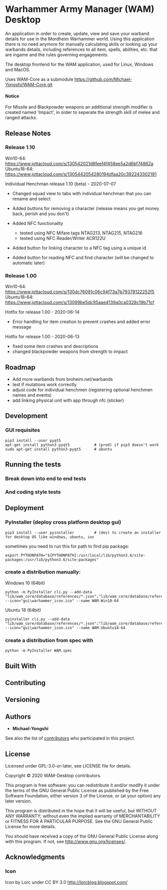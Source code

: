 # Warhammer Army Manager (WAM) Desktop
An application in order to create, update, view and save your warband details for use in the Mordheim Warhammer world. Using this application there is no need anymore for manually calculating skills or looking up your warbands details, including references to all item, spells, abilities, etc. that are ingame and the rules governing engagements.

The desktop frontend for the WAM application, used for Linux, Windows and MacOS.

Uses WAM-Core as a submodule
https://github.com/Michael-Yongshi/WAM-Core.git

#### Notice
For Missile and Blackpowder weapons an additional strength modifier is created named 'Impact', in order to seperate the strength skill of melee and ranged attacks.

## Release Notes
### Release 1.10
Win10-64: https://www.jottacloud.com/s/130542021d8feef4f458ee5a2d6bf74862a
Ubuntu18-64: https://www.jottacloud.com/s/1305442054280194dfaa20c392243302191

Individual Henchman release 1.10 (beta) - 2020-07-07
- Changed squad view to tabs with individual henchman that you can rename and select
- Added buttons for removing a character (release means you get money back, perish and you don't)

- Added NFC functionality
  - tested using NFC Mifare tags NTAG213, NTAG215, NTAG216
  - tested using NFC Reader/Writer ACR122U
- Added button for linking character to a NFC tag using a unique id
- Added button for reading NFC and find character (will be changed to automatic later)

### Release 1.00
Win10-64: https://www.jottacloud.com/s/130dc76091c06c94f73a7b79378122252f5
Ubuntu18-64: https://www.jottacloud.com/s/13099be5dc95aae4139a0ca0328c19b71cf

Hotfix for release 1.00 - 2020-06-14
- Error handling for item creation to prevent crashes and added error message

Hotfix for release 1.00 - 2020-06-13
- fixed some item crashes and descriptions
- changed blackpowder weapons from strength to impact

## Roadmap
- Add more warbands from broheim.net/warbands
- test if mutations work correctly
- adjust code for individual henchmen (registering optional henchmen names and events)
- add linking physical unit with app through nfc (sticker)

## Development

### GUI requisites

```
pip3 install --user pyqt5
apt-get install python3 pyqt5           # (prod) if pip3 doesn't work
sudo apt-get install python3-pyqt5      # ubuntu
```

## Running the tests


### Break down into end to end tests



### And coding style tests



## Deployment

### PyInstaller (deploy cross platform desktop gui)
```
pip3 install --user pyinstaller         # (dev) to create an installer for desktop OS like windows, ubuntu, ios
```

sometimes you need to run this for path to find pip package:
```
export PYTHONPATH="${PYTHONPATH}:/usr/local/lib/python3.6/site-packages:/usr/lib/python3.6/site-packages"
```

### create a distribution manually: 
Windows 10 (64bit)
```
python -m PyInstaller cli.py --add-data "lib/wam_core/database/references/*.json";"lib/wam_core/database/references/" --icon="gui\warhammer_icon.ico" --name WAM-Win10-64
```

Ubuntu 18 (64bit)
```
pyinstaller cli.py --add-data "lib/wam_core/database/references/*.json":"lib/wam_core/database/references/" --icon="gui\warhammer_icon.ico" --name WAM-Ubuntu18-64
```


### create a distribution from spec with 
```
python -m PyInstaller WAM.spec
```
<!-- python -m PyInstaller WAM_OF.spec -->

## Built With



## Contributing



## Versioning



## Authors

* **Michael-Yongshi** 

See also the list of [contributors](https://github.com/your/project/contributors) who participated in this project.

## License

Licensed under GPL-3.0-or-later, see LICENSE file for details.

Copyright © 2020 WAM-Desktop contributors.

This program is free software: you can redistribute it and/or modify it under the terms of the GNU General Public License as published by the Free Software Foundation, either version 3 of the License, or (at your option) any later version.

This program is distributed in the hope that it will be useful, but WITHOUT ANY WARRANTY; without even the implied warranty of MERCHANTABILITY or FITNESS FOR A PARTICULAR PURPOSE. See the GNU General Public License for more details.

You should have received a copy of the GNU General Public License along with this program. If not, see http://www.gnu.org/licenses/.


## Acknowledgments

### Icon

Icon by Lorc under CC BY 3.0
http://lorcblog.blogspot.com/
